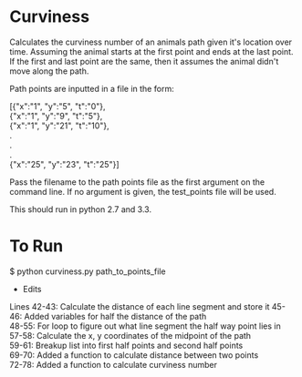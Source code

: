 # Curviness

Calculates the curviness number of an animals path given it's location over time. Assuming the animal starts at the first point and ends at the last point. If the first and last point are the same, then it assumes the animal didn't move along the path.

Path points are inputted in a file in the form:

[{"x":"1", "y":"5", "t":"0"},  
{"x":"1", "y":"9", "t":"5"},  
{"x":"1", "y":"21", "t":"10"},  
.  
.  
.  
{"x":"25", "y":"23", "t":"25"}]  

Pass the filename to the path points file as the first argument on the command line. If no argument is given, the test_points file will be used.


This should run in python 2.7 and 3.3.

# To Run

$ python curviness.py path_to_points_file


* Edits


Lines 42-43: Calculate the distance of each line segment and store it
45-46: Added variables for half the distance of the path  
48-55: For loop to figure out what line segment the half way point lies in  
57-58: Calculate the x, y coordinates of the midpoint of the path  
59-61: Breakup list into first half points and second half points  
69-70: Added a function to calculate distance between two points  
72-78: Added a function to calculate curviness number  

